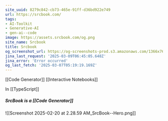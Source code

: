 ```yaml
---
site_uuid: 8279c842-cb73-465e-91ff-d36bd922e749
url: https://srcbook.com/
tags:
- AI-Toolkit
- Generative-AI
- gen-ai--code
image: https://assets.srcbook.com/og.png
site_name: Srcbook
title: Srcbook
og_screenshot_url: https://og-screenshots-prod.s3.amazonaws.com/1366x768/80/false/986813a2f37df68634a3f133876a4cff7c95b474b6240ec78e2f60b7a17ad86c.jpeg
jina_last_request: '2025-03-09T06:45:05.648Z'
jina_error: 'Error occurred'
og_last_fetch: '2025-03-07T05:19:19.169Z'
---
```


[[Code Generator]]
[[Interactive Notebooks]]

In [[TypeScript]]

##### SrcBook is a [[Code Generator]]
![[Screenshot 2025-02-20 at 2.28.59 AM_SrcBook--Hero.png]]

